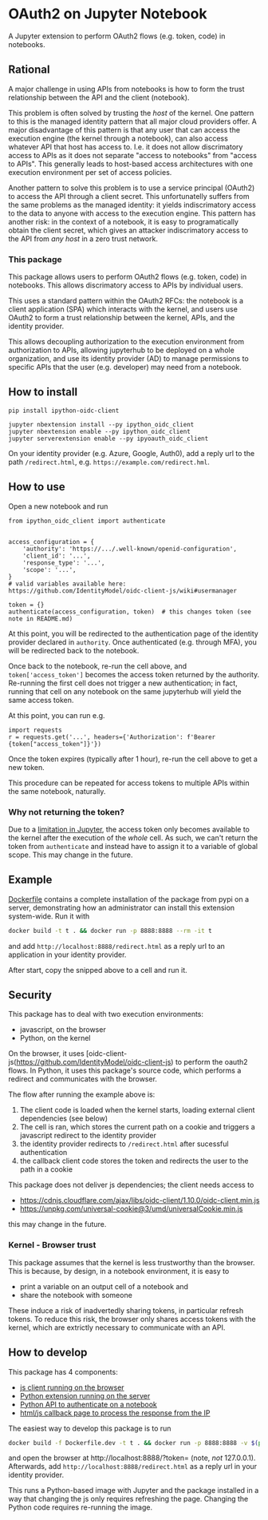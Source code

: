 # OAuth2 on Jupyter Notebook

A Jupyter extension to perform OAuth2 flows (e.g. token, code) in notebooks.

## Rational

A major challenge in using APIs from notebooks is how to form the trust relationship between the API and the client (notebook).

This problem is often solved by trusting the *host* of the kernel. One pattern to this is the managed identity pattern that all major cloud providers offer. A major disadvantage of this pattern is that any user that can access the execution engine (the kernel through a notebook), can also access whatever API that host has access to. I.e. it does not allow discrimatory access to APIs as it does not separate "access to notebooks" from "access to APIs". This generally leads
to host-based access architectures with one execution environment per set of access policies.

Another pattern to solve this problem is to use a service principal (OAuth2) to access the API through a client secret. This unfortunatelly suffers from the same problems as the managed identity: it yields indiscrimatory access to the data to anyone with access to the execution engine. This pattern has another risk: in the context of a notebook, it is easy to programatically obtain the client secret, which gives an attacker indiscrimatory access to the API from *any host* in a zero trust network.

### This package

This package allows users to perform OAuth2 flows (e.g. token, code) in notebooks. This allows discrimatory access to APIs by individual users.

This uses a standard pattern within the OAuth2 RFCs: the notebook is a client application (SPA) which interacts with the kernel, and users use OAuth2 to form a trust relationship between the kernel, APIs, and the identity provider.

This allows decoupling authorization to the execution environment from authorization
to APIs, allowing jupyterhub to be deployed on a whole organization, and use its identity provider (AD) to manage permissions to specific APIs that the user (e.g. developer) may need from a notebook.

## How to install

```
pip install ipython-oidc-client

jupyter nbextension install --py ipython_oidc_client
jupyter nbextension enable --py ipython_oidc_client
jupyter serverextension enable --py ipyoauth_oidc_client
```

On your identity provider (e.g. Azure, Google, Auth0), add a reply url to the path `/redirect.html`,
e.g. `https://example.com/redirect.hml`.

## How to use

Open a new notebook and run

```
from ipython_oidc_client import authenticate


access_configuration = {
    'authority': 'https://.../.well-known/openid-configuration',
    'client_id': '...',
    'response_type': '...',
    'scope': '...',
}
# valid variables available here: https://github.com/IdentityModel/oidc-client-js/wiki#usermanager

token = {}
authenticate(access_configuration, token)  # this changes token (see note in README.md)
```

At this point, you will be redirected to the authentication page of the identity provider declared
in `authority`. Once authenticated (e.g. through MFA), you will be redirected back to the notebook.

Once back to the notebook, re-run the cell above, and `token['access_token']` becomes the access token returned by the authority. Re-running the first cell does not trigger a new authentication; in fact, running that cell on any notebook on the same jupyterhub will yield the same access token.

At this point, you can run e.g.

```
import requests
r = requests.get('...', headers={'Authorization': f'Bearer {token["access_token"]}'})
```

Once the token expires (typically after 1 hour), re-run the cell above to get a new token.

This procedure can be repeated for access tokens to multiple APIs within the same notebook, naturally.

### Why not returning the token?

Due to a [limitation in Jupyter](https://github.com/jupyter/notebook/issues/3187),
the access token only becomes available to the kernel after the execution of the *whole* cell.
As such, we can't return the token from `authenticate` and instead have to assign it to a variable of global
scope. This may change in the future.

## Example

[Dockerfile](./Dockerfile) contains a complete installation of the package from pypi on a server,
demonstrating how an administrator can install this extension system-wide. Run it with

```bash
docker build -t t . && docker run -p 8888:8888 --rm -it t
```

and add `http://localhost:8888/redirect.html` as a reply url to an application in your identity provider.

After start, copy the snipped above to a cell and run it.

## Security

This package has to deal with two execution environments:

* javascript, on the browser
* Python, on the kernel 

On the browser, it uses [oidc-client-js(https://github.com/IdentityModel/oidc-client-js) to perform
the oauth2 flows. In Python, it uses this package's source code, which performs a redirect and communicates with the browser.

The flow after running the example above is:

1. The client code is loaded when the kernel starts, loading external client dependencies (see below)
2. The cell is ran, which stores the current path on a cookie and triggers a javascript redirect to the identity provider
3. the identity provider redirects to `/redirect.html` after sucessful authentication
4. the callback client code stores the token and redirects the user to the path in a cookie

This package does not deliver js dependencies; the client needs access to 

* https://cdnjs.cloudflare.com/ajax/libs/oidc-client/1.10.0/oidc-client.min.js
* https://unpkg.com/universal-cookie@3/umd/universalCookie.min.js

this may change in the future.

### Kernel - Browser trust

This package assumes that the kernel is less trustworthy than the browser. This is because, by design, in a notebook environment, it is easy to

* print a variable on an output cell of a notebook and 
* share the notebook with someone

These induce a risk of inadvertedly sharing tokens, in particular refresh tokens. To reduce this risk, the browser only shares access tokens with the kernel, which are extrictly necessary to communicate with an API.

## How to develop

This package has 4 components:

* [js client running on the browser](ipyoauth_oidc_client/client)
* [Python extension running on the server](ipyoauth_oidc_client/server)
* [Python API to authenticate on a notebook](ipyoauth_oidc_client/__init__.py)
* [html/js callback page to process the response from the IP](ipyoauth_oidc_client/server/static/redirect.html)

The easiest way to develop this package is to run

```bash
docker build -f Dockerfile.dev -t t . && docker run -p 8888:8888 -v $(pwd):/project --rm -it t
```

and open the browser at http://localhost:8888/?token= (note, *not* 127.0.0.1). Afterwards, add 
`http://localhost:8888/redirect.html` as a reply url in your identity provider.

This runs a Python-based image with Jupyter and the package installed in a way that
changing the js only requires refreshing the page. Changing the Python code requires re-running the image.
